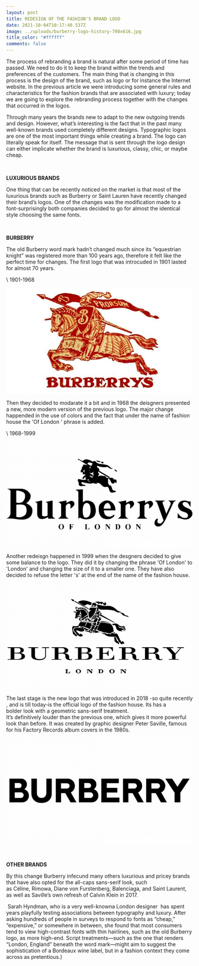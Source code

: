 ```yaml
---
layout: post
title: REDESIGN OF THE FASHION'S BRAND LOGO
date: 2021-10-04T10:17:40.537Z
image: ../uploads/burberry-logo-history-700x616.jpg
title_color: "#ffffff"
comments: false
---
```

The process of rebranding a brand is natural after some period of time has passed. We need to do it to keep the brand within the trends and preferences of the customers. The main thing that is changing in this process is the design of the brand, such as logo or for instance the Internet website. In the previous article we were introducing some general rules and characteristics for the fashion brands that are associated with luxury; today we are going to explore the rebranding process together with the changes that occurred in the logos.

Through many years the brands new to adapt to the new outgoing trends and design. However, what’s interesting is the fact that in the past many well-known brands used completely different designs. Typographic logos are one of the most important things while creating a brand. The logo can literally speak for itself. The message that is sent through the logo design can either implicate whether the brand is luxurious, classy, chic, or maybe cheap. 

 

**LUXURIOUS BRANDS**

One thing that can be recently noticed on the market is that most of the luxurious brands such as Burberry or Saint Lauren have recently changed their brand’s logos. One of the changes was the modification made to a font-surprisingly both companies decided to go for almost the identical style choosing the same fonts.

 

**BURBERRY**

The old Burberry word mark hadn’t changed much since its “equestrian knight” was registered more than 100 years ago, therefore it felt like the perfect time for changes. The first logo that was introcuded in 1901 lasted for almost 70 years.

\    1901-1968

![](../uploads/burberrys-logo-1901-1968-700x394.jpg)

Then they decided to modarate it a bit and in 1968 the deisgners presented a new, more modern version of the previous logo. The major change happended in the use of colors and the fact that under the name of fashion house the 'Of London ' phrase is added.

\    1968-1999

![](../uploads/burberrys-logo-1968-1999-700x394.png)

Another redeisgn happened in 1999 when the desgners decided to give some balance to the logo. They did it by changing the phrase 'Of London' to 'London' and changing the size of it to a smaller one. They have also decided to refuse the letter 's' at the end of the name of the fashion house. 

![](../uploads/burberry-logo-1999-2018-700x394.png)

The last stage is the new logo that was introduced in 2018 -so quite recently , and is till today-is the official logo of the fashion house. Its has a bolder look with a geometric sans-serif treatment. It’s definitively louder than the previous one, which gives it more powerful look than before. It was created by graphic designer Peter Saville, famous for his Factory Records album covers in the 1980s.

![](../uploads/burberry-logo-700x394.png)

 

**OTHER BRANDS**

By this change Burberry infecund many others luxurious and pricey brands that have also opted for the all-caps sans-serif look, such as Céline, Rimowa, Diane von Furstenberg, Balenciaga, and Saint Laurent, as well as Saville’s own refresh of Calvin Klein in 2017. 

 Sarah Hyndman, who is a very well-knowna London designer  has spent years playfully testing associations between typography and luxury. After asking hundreds of people in surveys to respond to fonts as “cheap,” “expensive,” or somewhere in between, she found that most consumers tend to view high-contrast fonts with thin hairlines, such as the old Burberry logo, as more high-end. Script treatments—such as the one that renders “London, England” beneath the word mark—might aim to suggest the sophistication of a Bordeaux wine label, but in a fashion context they come across as pretentious.)